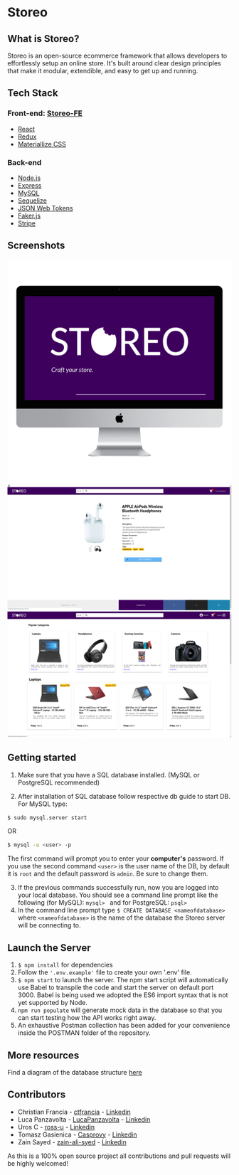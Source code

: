 # Storeo

## What is Storeo?
Storeo is an open-source ecommerce framework that allows developers to effortlessly setup an online store.
It's built around clear design principles that make it modular, extendible, and easy to get up and running.

## Tech Stack

### Front-end: [Storeo-FE](https://github.com/zain-ali-syed/Storeo_Frontend)
* [React](https://facebook.github.io/react-native/)
* [Redux](https://redux.js.org/)
* [Materiallize CSS](https://expo.io/)

### Back-end

* [Node.js](https://nodejs.org/en/)
* [Express](https://expressjs.com/)
* [MySQL](https://www.mysql.com/)
* [Sequelize](http://docs.sequelizejs.com/)
* [JSON Web Tokens](https://www.npmjs.com/package/jsonwebtoken)
* [Faker.js](https://github.com/Marak/faker.js)
* [Stripe](https://stripe.com/docs)

## Screenshots
![logo](Screenshots/logo.png)
![product detail](Screenshots/product.png)
![homepage](Screenshots/homepage.png)

## Getting started

1. Make sure that you have a SQL database installed. (MySQL or PostgreSQL recommended)

2. After installation of SQL database follow respective db guide to start DB. 
For MySQL type: 
```bash
$ sudo mysql.server start
```

OR

```bash
$ mysql -u <user> -p
```

The first command will prompt you to enter your **computer's** password. 
If you use the second command `<user>` is the user name of the DB, by default it is `root` and the default password is `admin`. Be sure to change them.

3. If the previous commands successfully run, now you are logged into your local database.
You should see a command line prompt like the following (for MySQL): `mysql> ` and for PostgreSQL:  `psql>`
4. In the command line prompt type `$ CREATE DATABASE <nameofdatabase>` where `<nameofdatabase>` is the name of the database the Storeo server will be connecting to.

## Launch the Server

1. `$ npm install` for dependencies
2. Follow the `'.env.example'` file to create your own '.env' file. 
3. `$ npm start` to launch the server. The npm start script will automatically use Babel to transpile the code and start the server on default port 3000. Babel is being used we adopted the ES6 import syntax that is not yet supported by Node.
4. `npm run populate` will generate mock data in the database so that you can start testing how the API works right away.
5. An exhaustive Postman collection has been added for your convenience inside the POSTMAN folder of the repository.

## More resources 
Find a diagram of the database structure [here](https://imgur.com/a/6pRzUzW)

## Contributors
* Christian Francia - [ctfrancia](https://github.com/ctfrancia) - [Linkedin](https://www.linkedin.com/in/ctfrancia/)
* Luca Panzavolta - [LucaPanzavolta](https://github.com/LucaPanzavolta) - [Linkedin](https://www.linkedin.com/in/lucapanzavolta)
* Uros C - [ross-u](https://github.com/ross-u) - [Linkedin](https://www.linkedin.com/in/uros-cirkovic)
* Tomasz Gasienica - [Casprovy](https://github.com/Casprovy) - [Linkedin](https://www.linkedin.com/in/tomasz-g%C4%85sienica-szostak-cfa-279b175/)
* Zain Sayed - [zain-ali-syed](https://github.com/zain-ali-syed) - [Linkedin](https://www.linkedin.com/in/zain-syed-7257927/)

As this is a 100% open source project all contributions and pull requests will be highly welcomed!


